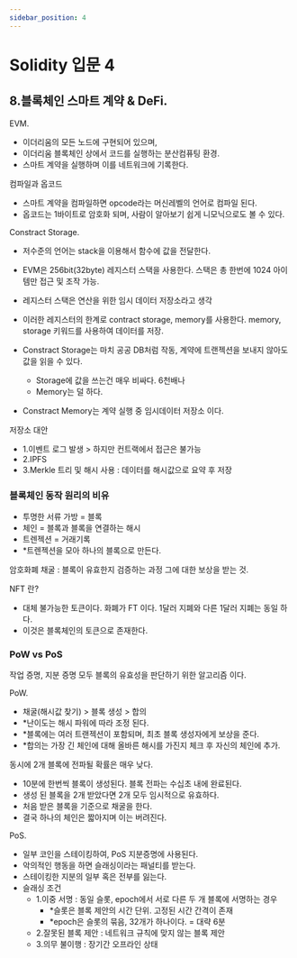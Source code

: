 ```yaml
---
sidebar_position: 4
---
```


# Solidity 입문  4

## 8.블록체인 스마트 계약 & DeFi. 

EVM. 
- 이더리움의 모든 노드에 구현되어 있으며,  
- 이더리움 블록체인 상에서 코드를 실행하는 분산컴퓨팅 환경.  
- 스마트 계약을 실행하며 이를 네트워크에 기록한다.  

컴파일과 옵코드  
- 스마트 계약을 컴파일하면 opcode라는 머신레벨의 언어로 컴파일 된다.  
- 옵코드는 1바이트로 암호화 되며, 사람이 알아보기 쉽게 니모닉으로도 볼 수 있다.  

Constract Storage. 
- 저수준의 언어는 stack을 이용해서 함수에 값을 전달한다.  
- EVM은 256bit(32byte) 레지스터 스택을 사용한다. 스택은 총 한번에 1024 아이템만 접근 및 조작 가능.   
- 레지스터 스택은 연산을 위한 임시 데이터 저장소라고 생각

- 이러한 레지스터의 한계로 contract storage, memory를 사용한다. memory, storage 키워드를 사용하여 데이터를 저장.  
- Constract Storage는 마치 공공 DB처럼 작동, 계약에 트랜젝션을 보내지 않아도 값을 읽을 수 있다.  
  - Storage에 값을 쓰는건 매우 비싸다. 6천배나  
  - Memory는 덜 하다.  
- Constract Memory는 계약 실행 중 임시데이터 저장소 이다.    

저장소 대안  
- 1.이벤트 로그 발생 > 하지만 컨트랙에서 접근은 불가능
- 2.IPFS 
- 3.Merkle 트리 및 해시 사용 : 데이터를 해시값으로 요약 후 저장  

### 블록체인 동작 원리의 비유  
- 투명한 서류 가방 = 블록  
- 체인 = 블록과 블록을 연결하는 해시  
- 트렌젝션 = 거래기록  
- *트렌젝션을 모아 하나의 블록으로 만든다.  


암호화폐 채굴 : 블록이 유효한지 검증하는 과정 그에 대한 보상을 받는 것.   

NFT 란?  
- 대체 불가능한 토큰이다. 화폐가 FT 이다. 1달러 지폐와 다른 1달러 지폐는 동일 하다.  
- 이것은 블록체인의 토큰으로 존재한다.  

### PoW vs PoS   

작업 증명, 지분 증명 모두 블록의 유효성을 판단하기 위한 알고리즘 이다.  

PoW. 
- 채굴(해시값 찾기) > 블록 생성 > 합의  
- *난이도는 해시 파워에 따라 조정 된다.  
- *블록에는 여러 트랜젝션이 포함되며, 최초 블록 생성자에게 보상을 준다.  
- *합의는 가장 긴 체인에 대해 올바른 해시를 가진지 체크 후 자신의 체인에 추가.  

동시에 2개 블록에 전파될 확률은 매우 낮다.  
- 10분에 한번씩 블록이 생성된다. 블록 전파는 수십초 내에 완료된다.  
- 생성 된 블록을 2개 받았다면 2개 모두 임시적으로 유효하다.  
- 처음 받은 블록을 기준으로 채굴을 한다.   
- 결국 하나의 체인은 짧아지며 이는 버려진다.  

PoS. 
- 일부 코인을 스테이킹하여, PoS 지분증명에 사용된다.  
- 악의적인 행동을 하면 슬래싱이라는 패널티를 받는다.  
- 스테이킹한 지분의 일부 혹은 전부를 잃는다.  
- 슬래싱 조건
  - 1.이중 서명 : 동일 슬롯, epoch에서 서로 다른 두 개 블록에 서명하는 경우  
    - *슬롯은 블록 제안의 시간 단위. 고정된 시간 간격이 존재  
    - *epoch은 슬롯의 묶음, 32개가 하나이다. = 대략 6분  
  - 2.잘못된 블록 제안 : 네트워크 규칙에 맞지 않는 블록 제안   
  - 3.의무 불이행 : 장기간 오프라인 상태   